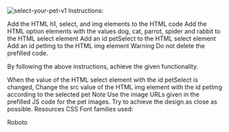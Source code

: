 ![select-your-pet-v1](https://github.com/siliveru20/selectPet/assets/169658673/2c462e75-9f7d-4da1-8598-3192e82874d4)
Instructions:

Add the HTML h1, select, and img elements to the HTML code
Add the HTML option elements with the values dog, cat, parrot, spider and rabbit to the HTML select element
Add an id petSelect to the HTML select element
Add an id petImg to the HTML img element
Warning
Do not delete the prefilled code.

By following the above instructions, achieve the given functionality.

When the value of the HTML select element with the id petSelect is changed,
Change the src value of the HTML img element with the id petImg according to the selected pet
Note
Use the image URLs given in the prefilled JS code for the pet images.
Try to achieve the design as close as possible.
Resources
CSS Font families used:

Roboto
